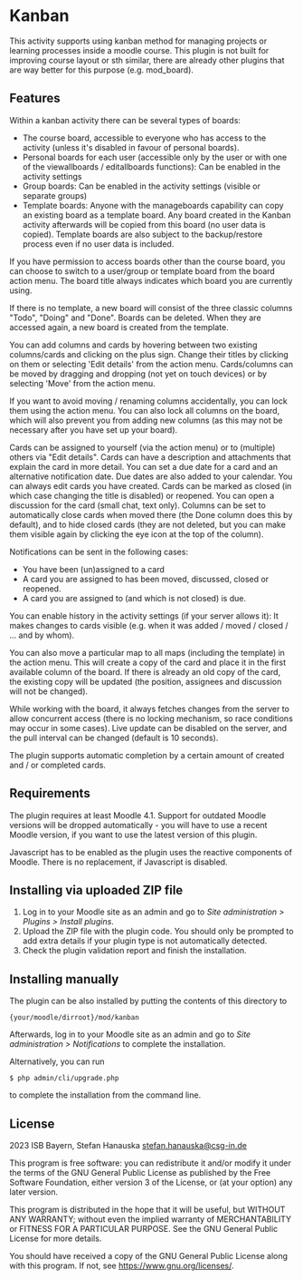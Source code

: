 # Kanban

This activity supports using kanban method for managing projects or learning processes inside a moodle course.
This plugin is not built for improving course layout or sth similar, there are already other plugins that are way better for this purpose (e.g. mod_board).

## Features
Within a kanban activity there can be several types of boards:
* The course board, accessible to everyone who has access to the activity (unless it's disabled in favour of personal boards).
* Personal boards for each user (accessible only by the user or with one of the viewallboards / editallboards functions): Can be enabled in the activity settings
* Group boards: Can be enabled in the activity settings (visible or separate groups)
* Template boards: Anyone with the manageboards capability can copy an existing board as a template board. Any board created in the Kanban activity afterwards will be copied from this board (no user data is copied). Template boards are also subject to the backup/restore process even if no user data is included.

If you have permission to access boards other than the course board, you can choose to switch to a user/group or template board from the board action menu. The board title always indicates which board you are currently using.

If there is no template, a new board will consist of the three classic columns "Todo", "Doing" and "Done". Boards can be deleted. When they are accessed again, a new board is created from the template.

You can add columns and cards by hovering between two existing columns/cards and clicking on the plus sign. Change their titles by clicking on them or selecting 'Edit details' from the action menu. Cards/columns can be moved by dragging and dropping (not yet on touch devices) or by selecting 'Move' from the action menu.

If you want to avoid moving / renaming columns accidentally, you can lock them using the action menu. You can also lock all columns on the board, which will also prevent you from adding new columns (as this may not be necessary after you have set up your board).

Cards can be assigned to yourself (via the action menu) or to (multiple) others via "Edit details". Cards can have a description and attachments that explain the card in more detail. You can set a due date for a card and an alternative notification date. Due dates are also added to your calendar. You can always edit cards you have created.
Cards can be marked as closed (in which case changing the title is disabled) or reopened. You can open a discussion for the card (small chat, text only).
Columns can be set to automatically close cards when moved there (the Done column does this by default), and to hide closed cards (they are not deleted, but you can make them visible again by clicking the eye icon at the top of the column).

Notifications can be sent in the following cases:
* You have been (un)assigned to a card
* A card you are assigned to has been moved, discussed, closed or reopened.
* A card you are assigned to (and which is not closed) is due.

You can enable history in the activity settings (if your server allows it): It makes changes to cards visible (e.g. when it was added / moved / closed / ... and by whom).

You can also move a particular map to all maps (including the template) in the action menu. This will create a copy of the card and place it in the first available column of the board. If there is already an old copy of the card, the existing copy will be updated (the position, assignees and discussion will not be changed).

While working with the board, it always fetches changes from the server to allow concurrent access (there is no locking mechanism, so race conditions may occur in some cases). Live update can be disabled on the server, and the pull interval can be changed (default is 10 seconds).

The plugin supports automatic completion by a certain amount of created and / or completed cards.

## Requirements

The plugin requires at least Moodle 4.1. Support for outdated Moodle versions will be dropped automatically - you will have to use a recent Moodle version, if you want to use the latest version of this plugin. 

Javascript has to be enabled as the plugin uses the reactive components of Moodle. There is no replacement, if Javascript is disabled.

## Installing via uploaded ZIP file ##

1. Log in to your Moodle site as an admin and go to _Site administration >
   Plugins > Install plugins_.
2. Upload the ZIP file with the plugin code. You should only be prompted to add
   extra details if your plugin type is not automatically detected.
3. Check the plugin validation report and finish the installation.

## Installing manually ##

The plugin can be also installed by putting the contents of this directory to

    {your/moodle/dirroot}/mod/kanban

Afterwards, log in to your Moodle site as an admin and go to _Site administration >
Notifications_ to complete the installation.

Alternatively, you can run

    $ php admin/cli/upgrade.php

to complete the installation from the command line.

## License ##

2023 ISB Bayern, Stefan Hanauska <stefan.hanauska@csg-in.de>

This program is free software: you can redistribute it and/or modify
it under the terms of the GNU General Public License as published by
the Free Software Foundation, either version 3 of the License, or
(at your option) any later version.

This program is distributed in the hope that it will be useful,
but WITHOUT ANY WARRANTY; without even the implied warranty of
MERCHANTABILITY or FITNESS FOR A PARTICULAR PURPOSE.  See the
GNU General Public License for more details.

You should have received a copy of the GNU General Public License
along with this program. If not, see <https://www.gnu.org/licenses/>.